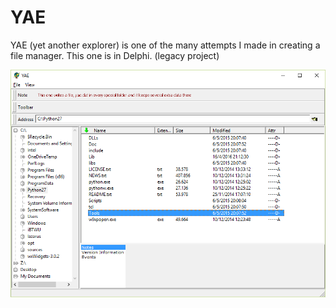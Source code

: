 # YAE
YAE (yet another explorer) is one of the many attempts I made in creating a file manager. This one is in Delphi. (legacy project)

![screenshot](/scrnshot.png?raw=true "Screenshot")
